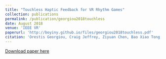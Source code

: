 ```yaml
---
title: "Touchless Haptic Feedback for VR Rhythm Games"
collection: publications
permalink: /publication/georgiou2018touchless
date: August 2018
venue: 'IEEE VR'
paperurl: 'http://boyiny.github.io/files/georgiou2018touchless.pdf'
citation: 'Orestis Georgiou, Craig Jeffrey, Ziyuan Chen, Bao Xiao Tong, Shing Hei Chan, Boyin Yang, Adam Harwood, Tom Carter, "Touchless Haptic Feedback for VR Rhythm Games," 2018 IEEE Conference on Virtual Reality and 3D User Interfaces (VR), Tuebingen/Reutlingen, Germany, 2018, pp. 553-554, doi: 10.1109/VR.2018.8446619.'
---
```


[Download paper here](http://boyiny.github.io/files/georgiou2018touchless.pdf)
